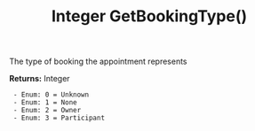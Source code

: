 ﻿---
uid: crmscript_ref_NSAlarmData_GetBookingType
title: Integer GetBookingType()
intellisense: NSAlarmData.GetBookingType
keywords: NSAlarmData, GetBookingType
so.topic: reference
---

The type of booking the appointment represents

**Returns:** Integer

     - Enum: 0 = Unknown 
     - Enum: 1 = None 
     - Enum: 2 = Owner 
     - Enum: 3 = Participant 


